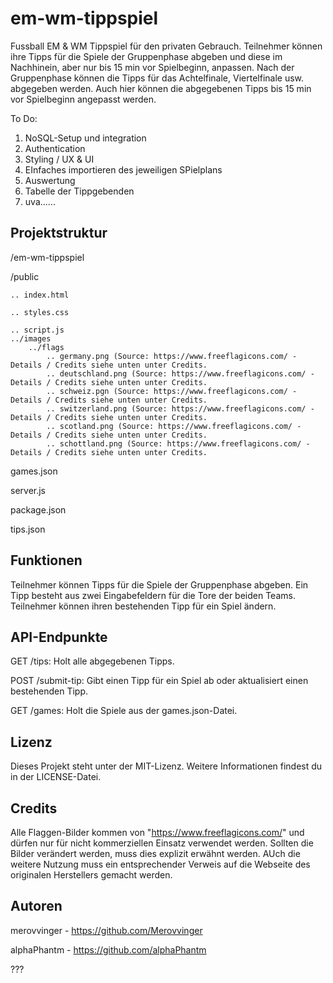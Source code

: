 # em-wm-tippspiel
Fussball EM &amp; WM Tippspiel für den privaten Gebrauch.
Teilnehmer können ihre Tipps für die Spiele der Gruppenphase abgeben und diese im Nachhinein, aber nur bis 15 min vor Spielbeginn, anpassen.
Nach der Gruppenphase können die Tipps für das Achtelfinale, Viertelfinale usw. abgegeben werden.
Auch hier können die abgegebenen Tipps bis 15 min vor Spielbeginn angepasst werden.

To Do:
1. NoSQL-Setup und integration
2. Authentication
3. Styling / UX & UI
4. EInfaches importieren des jeweiligen SPielplans
5. Auswertung
6. Tabelle der Tippgebenden
7.  uva......

## Projektstruktur

/em-wm-tippspiel

/public

    .. index.html

    .. styles.css

    .. script.js
    ../images
        ../flags
            .. germany.png (Source: https://www.freeflagicons.com/ - Details / Credits siehe unten unter Credits.
            .. deutschland.png (Source: https://www.freeflagicons.com/ - Details / Credits siehe unten unter Credits.
            .. schweiz.pgn (Source: https://www.freeflagicons.com/ - Details / Credits siehe unten unter Credits.
            .. switzerland.png (Source: https://www.freeflagicons.com/ - Details / Credits siehe unten unter Credits.
            .. scotland.png (Source: https://www.freeflagicons.com/ - Details / Credits siehe unten unter Credits.
            .. schottland.png (Source: https://www.freeflagicons.com/ - Details / Credits siehe unten unter Credits.

games.json

server.js

package.json

tips.json


## Funktionen

Teilnehmer können Tipps für die Spiele der Gruppenphase abgeben.
Ein Tipp besteht aus zwei Eingabefeldern für die Tore der beiden Teams.
Teilnehmer können ihren bestehenden Tipp für ein Spiel ändern.

## API-Endpunkte

GET /tips: Holt alle abgegebenen Tipps.

POST /submit-tip: Gibt einen Tipp für ein Spiel ab oder aktualisiert einen bestehenden Tipp.

GET /games: Holt die Spiele aus der games.json-Datei.

## Lizenz

Dieses Projekt steht unter der MIT-Lizenz. Weitere Informationen findest du in der LICENSE-Datei.

## Credits
Alle Flaggen-Bilder kommen von "https://www.freeflagicons.com/" und dürfen nur für nicht kommerziellen Einsatz verwendet werden. Sollten die Bilder verändert werden, muss dies explizit erwähnt werden. AUch die weitere Nutzung muss ein entsprechender Verweis auf die Webseite des originalen Herstellers gemacht werden.

## Autoren

merovvinger - https://github.com/Merovvinger

alphaPhantm - https://github.com/alphaPhantm

???


